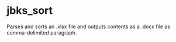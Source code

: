# jbks_sort
Parses and sorts an .xlsx file and outputs contents as a .docx file as comma-delimited paragraph.
